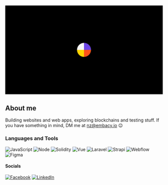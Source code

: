 [![Header](https://github.com/f7one/f7one/blob/main/assets/header.png)](https://www.embacy.io/)

## About me
Building websites and web apps, exploring blockchains and testing stuff. If you have something in mind, DM me at nz@embacy.io 😉

### Languages and Tools
![JavaScript](https://img.shields.io/badge/JavaScript-000000?style=for-the-badge&logo=javascript)
![Node](https://img.shields.io/badge/node.js-000000?style=for-the-badge&logo=node.js)
![Solidity](https://img.shields.io/badge/solidity-000000?style=for-the-badge&logo=solidity)
![Vue](https://img.shields.io/badge/vue.js-000000?style=for-the-badge&logo=vue.js)
![Laravel](https://img.shields.io/badge/laravel-000000?style=for-the-badge&logo=laravel)
![Strapi](https://img.shields.io/badge/strapi-000000?style=for-the-badge&logo=strapi)
![Webflow](https://img.shields.io/badge/webflow-000000?style=for-the-badge&logo=webflow)
![Figma](https://img.shields.io/badge/figma-000000?style=for-the-badge&logo=figma)

#### Socials
[![Facebook](https://img.shields.io/badge/facebook-000000?style=for-the-badge&logo=facebook)](https://www.facebook.com/profile.php?id=100016926889243)
[![LinkedIn](https://img.shields.io/badge/linkedin-000000?style=for-the-badge&logo=linkedin)](https://www.linkedin.com/in/nikita-zinevich-1838a7158/)
